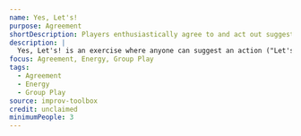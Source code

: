 ```yaml
---
name: Yes, Let's!
purpose: Agreement
shortDescription: Players enthusiastically agree to and act out suggestions.
description: |
  Yes, Let's! is an exercise where anyone can suggest an action ("Let's pretend we're monkeys!") and everyone responds "Yes, let's!" and does it. The exercise encourages agreement, energy, and group play.
focus: Agreement, Energy, Group Play
tags:
  - Agreement
  - Energy
  - Group Play
source: improv-toolbox
credit: unclaimed
minimumPeople: 3
---
```


